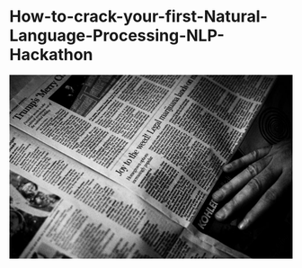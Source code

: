# How-to-crack-your-first-Natural-Language-Processing-NLP-Hackathon
![](hayden-walker-ihiEd-_4TNY-unsplash-768x499.jpg)

